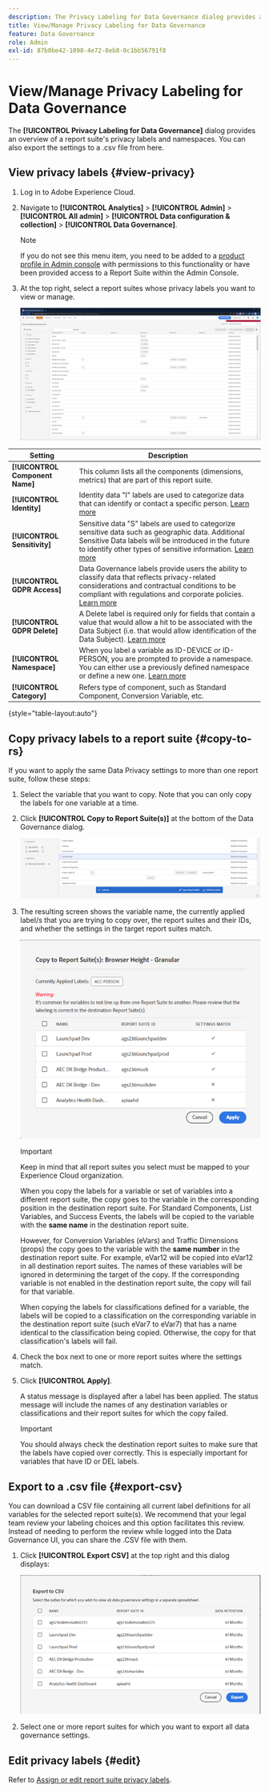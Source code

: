 ```yaml
---
description: The Privacy Labeling for Data Governance dialog provides an overview of a report suite's privacy labels and namespaces. You can also export the settings to a .csv file from here.
title: View/Manage Privacy Labeling for Data Governance
feature: Data Governance
role: Admin
exl-id: 87b0be42-1098-4e72-8eb8-0c1bb56791f8
---
```

# View/Manage Privacy Labeling for Data Governance

The **[!UICONTROL Privacy Labeling for Data Governance]** dialog provides an overview of a report suite's privacy labels and namespaces. You can also export the settings to a .csv file from here.

## View privacy labels {#view-privacy}

1. Log in to Adobe Experience Cloud.
2. Navigate to **[!UICONTROL Analytics]** > **[!UICONTROL Admin]** > **[!UICONTROL All admin]** > **[!UICONTROL Data configuration & collection]** > **[!UICONTROL Data Governance]**.

   >[!NOTE]
   >
   >If you do not see this menu item, you need to be added to a [product profile in Admin console](https://experienceleague.adobe.com/docs/analytics/admin/admin-console/permissions/product-profile.html) with permissions to this functionality or have been provided access to a Report Suite within the Admin Console.

3. At the top right, select a report suites whose privacy labels you want to view or manage.

   ![](assets/privacy_labeling.png)

| Setting | Description |
| --- | --- |
| **[!UICONTROL Component Name]** | This column lists all the components (dimensions, metrics) that are part of this report suite. |
| **[!UICONTROL Identity]** | Identity data "I" labels are used to categorize data that can identify or contact a specific person. [Learn more](https://experienceleague.adobe.com/docs/analytics/admin/data-governance/data-labels/gdpr-labels.html?lang=en#data-privacy-identity-labels)|
| **[!UICONTROL Sensitivity]** | Sensitive data "S" labels are used to categorize sensitive data such as geographic data. Additional Sensitive Data labels will be introduced in the future to identify other types of sensitive information. [Learn more](https://experienceleague.adobe.com/docs/analytics/admin/data-governance/data-labels/gdpr-labels.html?lang=en#sensitive-data-labels) |
| **[!UICONTROL GDPR Access]**| Data Governance labels provide users the ability to classify data that reflects privacy-related considerations and contractual conditions to be compliant with regulations and corporate policies. [Learn more](https://experienceleague.adobe.com/docs/analytics/admin/data-governance/data-labels/gdpr-labels.html?lang=en#data-privacy-access-labels) |
| **[!UICONTROL GDPR Delete]** | A Delete label is required only for fields that contain a value that would allow a hit to be associated with the Data Subject (i.e. that would allow identification of the Data Subject). [Learn more](https://experienceleague.adobe.com/docs/analytics/admin/data-governance/data-labels/gdpr-labels.html?lang=en#data-privacy-delete-labels) |
| **[!UICONTROL Namespace]** | When you label a variable as ID-DEVICE or ID-PERSON, you are prompted to provide a namespace. You can either use a previously defined namespace or define a new one. [Learn more](https://experienceleague.adobe.com/docs/analytics/admin/data-governance/data-labels/gdpr-labels.html?lang=en#provide-namespace)  |
| **[!UICONTROL Category]** | Refers type of component, such as Standard Component, Conversion Variable, etc. |

{style="table-layout:auto"}

## Copy privacy labels to a report suite  {#copy-to-rs}

If you want to apply the same Data Privacy settings to more than one report suite, follow these steps:

1. Select the variable that you want to copy. Note that you can only copy the labels for one variable at a time.
1. Click **[!UICONTROL Copy to Report Suite(s)]** at the bottom of the Data Governance dialog.

   ![Copy to report suite](assets/copy_to_reportsuite.png)

1. The resulting screen shows the variable name, the currently applied label/s that you are trying to copy over, the report suites and their IDs, and whether the settings in the target report suites match.

   ![Copying label to report suite](assets/copy_to_rs.png)

   >[!IMPORTANT]
   >
   >Keep in mind that all report suites you select must be mapped to your Experience Cloud organization.

   When you copy the labels for a variable or set of variables into a different report suite, the copy goes to the variable in the corresponding position in the destination report suite. For Standard Components, List Variables, and Success Events, the labels will be copied to the variable with the **same name** in the destination report suite.

   However, for Conversion Variables (eVars) and Traffic Dimensions (props) the copy goes to the variable with the **same number** in the destination report suite. For example, eVar12 will be copied into eVar12 in all destination report suites. The names of these variables will be ignored in determining the target of the copy. If the corresponding variable is not enabled in the destination report suite, the copy will fail for that variable.

   When copying the labels for classifications defined for a variable, the labels will be copied to a classification on the corresponding variable in the destination report suite (such eVar7 to eVar7) that has a name identical to the classification being copied. Otherwise, the copy for that classification's labels will fail.

1. Check the box next to one or more report suites where the settings match.
1. Click **[!UICONTROL Apply]**.

   A status message is displayed after a label has been applied. The status message will include the names of any destination variables or classifications and their report suites for which the copy failed.

   >[!IMPORTANT]
   >
   >You should always check the destination report suites to make sure that the labels have copied over correctly. This is especially important for variables that have ID or DEL labels.

## Export to a .csv file {#export-csv}

You can download a CSV file containing all current label definitions for all variables for the selected report suite(s). We recommend that your legal team review your labeling choices and this option facilitates this review. Instead of needing to perform the review while logged into the Data Governance UI, you can share the .CSV file with them. 

1. Click **[!UICONTROL Export CSV]** at the top right and this dialog displays:

   ![](assets/export_csv.png)

1. Select one or more report suites for which you want to export all data governance settings.

## Edit privacy labels {#edit}

Refer to [Assign or edit report suite privacy labels](/help/admin/admin/c-data-governance/data-labeling/gdpr-setup-reportsuite.md).
